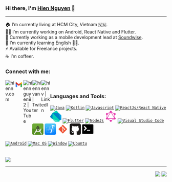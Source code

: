 ### Hi there, I'm [Hien Nguyen][website] 👋
<hr/>

🏠 I’m currently living at HCM City, Vietnam 🇻🇳.<br/>
👨‍💻 I’m currently working on Android, React Native and Flutter.<br/>
🔭 Currently working as a mobile development lead at [Soundwise][soundwise].<br/>
🌱 I’m currently learning English 🤦‍♂.<br/>
⚡ Available for Freelance projects.<br/>
☕️ I’m coffeer.<br/>


### Connect with me:

[<img align="left" alt="hiennv.com" width="28px" src="https://camo.githubusercontent.com/8c25ab07b62e602edf324911042fd70196a308013f736d404fb830e3a765c194/68747470733a2f2f6564656e742e6769746875622e696f2f537570657254696e7949636f6e732f696d616765732f7376672f73616d73756e675f696e7465726e65742e737667" />][website]
[<img align="left" alt="hien@hiennv.com | Gmail" width="28px" src="https://raw.githubusercontent.com/edent/SuperTinyIcons/master/images/svg/gmail.svg" />][gmail]
[<img align="left" alt="hiennguyen92 | YouTube" width="28px" src="https://camo.githubusercontent.com/d54e97f5edde790381f7e62b217410df33e066a0dc8f692f2fc6b25fc1768b0c/68747470733a2f2f6564656e742e6769746875622e696f2f537570657254696e7949636f6e732f696d616765732f7376672f796f75747562652e737667" />][youtube]
[<img align="left" alt="hiennvan | Twitter" width="28px" src="https://camo.githubusercontent.com/35b0b8bfbd8840f35607fb56ad0a139047fd5d6e09ceb060c5c6f0a5abd1044c/68747470733a2f2f6564656e742e6769746875622e696f2f537570657254696e7949636f6e732f696d616765732f7376672f747769747465722e737667" />][twitter]
[<img align="left" alt="hiennv | LinkedIn" width="28px" src="https://camo.githubusercontent.com/c8a9c5b414cd812ad6a97a46c29af67239ddaeae08c41724ff7d945fb4c047e5/68747470733a2f2f6564656e742e6769746875622e696f2f537570657254696e7949636f6e732f696d616765732f7376672f6c696e6b6564696e2e737667" />][linkedin]

<br/>

### Languages and Tools:

<code>[<img height="35" title="Java" src="https://camo.githubusercontent.com/a870803f30db1d15495072fa9e946a7fa6a6fc1a47fe12324aaf7509c410fc4a/68747470733a2f2f6564656e742e6769746875622e696f2f537570657254696e7949636f6e732f696d616765732f7376672f6a6176612e737667">][website]</code>
<code>[<img height="35" title="Kotlin" src="https://camo.githubusercontent.com/28f57c54a36d9362f6f20f6a011471a4b0ffc6ad1a6f7b74ced17e922f118fbd/68747470733a2f2f6564656e742e6769746875622e696f2f537570657254696e7949636f6e732f696d616765732f7376672f6b6f746c696e2e737667">][website]</code> 
<code>[<img height="35" title="Javascript" src="https://camo.githubusercontent.com/9496882abd182958bcea4238ab44f7eb8928d7a4144c150f18f6c55ceb9b4490/68747470733a2f2f6564656e742e6769746875622e696f2f537570657254696e7949636f6e732f696d616765732f7376672f6a6176617363726970742e737667">][website]</code>
<code>[<img height="35" title="ReactJs/React Native" src="https://camo.githubusercontent.com/98ce3f27aec475c03ad0441a7d4092f6b956814c7adc7f0049689dccedb82f1d/68747470733a2f2f6564656e742e6769746875622e696f2f537570657254696e7949636f6e732f696d616765732f7376672f72656163742e737667">][website]</code>
<code>[<img height="35" title="Dart" src="https://raw.githubusercontent.com/hiennguyen92/hiennguyen92/master/dart.png">][website]</code> 
<code>[<img height="35" title="Flutter" src="https://camo.githubusercontent.com/750365ec8e10a2a4075ffb09fd644c3176c98638a7c45a79a8a40366a9d64f3a/68747470733a2f2f6564656e742e6769746875622e696f2f537570657254696e7949636f6e732f696d616765732f7376672f666c75747465722e737667">][website]</code>
<code>[<img height="35" title="NodeJs" src="https://camo.githubusercontent.com/ec29b6a09c99f020c13a844b85dcadeb3fdb1856c51ea466fc34970ae0cd441e/68747470733a2f2f6564656e742e6769746875622e696f2f537570657254696e7949636f6e732f696d616765732f7376672f616d6265726672616d65776f726b2e737667">][website]</code> 
<code>[<img height="35" title="GraphQL" src="https://raw.githubusercontent.com/github/explore/80688e429a7d4ef2fca1e82350fe8e3517d3494d/topics/graphql/graphql.png">][website]</code> 
<code>[<img height="35" title="Visual Studio Code" src="https://img.icons8.com/color/48/000000/visual-studio-code-2019.png">][website]</code> 
<code>[<img height="35" title="Android Studio" src="https://raw.githubusercontent.com/hiennguyen92/hiennguyen92/master/android-studio.png">][website]</code> 
<code>[<img height="35" title="Xcode" src="https://raw.githubusercontent.com/hiennguyen92/hiennguyen92/master/xcode.png">][website]</code> 
<code>[<img height="35" title="Git" src="https://raw.githubusercontent.com/edent/SuperTinyIcons/master/images/svg/git.svg">][website]</code> 
<code>[<img height="35" title="Github" src="https://raw.githubusercontent.com/edent/SuperTinyIcons/master/images/svg/github.svg">][website]</code> 
<code>[<img height="35" title="Terminal" src="https://raw.githubusercontent.com/hiennguyen92/hiennguyen92/master/terminal.png">][website]</code> 



<code>[<img height="35" title="Android" src="https://camo.githubusercontent.com/be575aa85a73adb1f56ef072b806f513045f68e2e50a9945c763bf65006dcfa6/68747470733a2f2f6564656e742e6769746875622e696f2f537570657254696e7949636f6e732f696d616765732f7376672f616e64726f69642e737667">][website]</code> 
<code>[<img height="35" title="Mac OS" src="https://camo.githubusercontent.com/73bd7cb04728a3ba23bd6aa6740f7c8b585df12db44f4492ec46fc8e30b2115f/68747470733a2f2f6564656e742e6769746875622e696f2f537570657254696e7949636f6e732f696d616765732f7376672f6d61636f732e737667">][website]</code> 
<code>[<img height="35" title="Window" src="https://camo.githubusercontent.com/05eece38536aac5c8437e2cb46362e545443a80922c5e28463530726a6d186ac/68747470733a2f2f6564656e742e6769746875622e696f2f537570657254696e7949636f6e732f696d616765732f7376672f77696e646f77732e737667">][website]</code> 
<code>[<img height="35" title="Ubuntu" src="https://camo.githubusercontent.com/c100a44b540f6bcea3f7bae169d5f75b44e8994a83deeaf2e9b7e7f9523c8bd3/68747470733a2f2f6564656e742e6769746875622e696f2f537570657254696e7949636f6e732f696d616765732f7376672f7562756e74752e737667">][website]</code> 

<br/>

<a href="https://github.com/hiennguyen92">
  <img align="center" src="https://github-readme-stats.vercel.app/api/top-langs/?username=hiennguyen92&layout=compact&theme=material-palenight" />
</a>


<hr/>

<p align="right">
<img src="https://komarev.com/ghpvc/?username=hiennguyen92&style=plastic&label=Views"><img>
<img src="https://badges.pufler.dev/visits/hiennguyen92/hiennguyen92?color=black&logo=github" />
</p>



[website]: https://hiennv.com
[twitter]: https://twitter.com/hiennvan
[youtube]: https://www.youtube.com/hiennguyen92
[linkedin]: https://linkedin.com/in/hiennv
[gmail]: mailto:hien@hiennv.com
[soundwise]: https://mysoundwise.com
